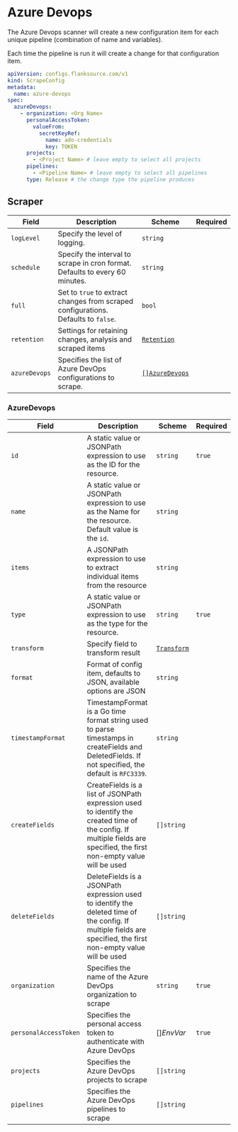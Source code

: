 # Azure Devops

The Azure Devops scanner will create a new configuration item for each unique pipeline (combination of name and variables).

Each time the pipeline is run it will create a change for that configuration item.

```yaml title="azure-devops-scraper.yaml"
apiVersion: configs.flanksource.com/v1
kind: ScrapeConfig
metadata:
  name: azure-devops
spec:
  azureDevops:
    - organization: <Org Name>
      personalAccessToken:
        valueFrom:
          secretKeyRef:
            name: ado-credentials
            key: TOKEN
      projects:
        - <Project Name> # leave empty to select all projects
      pipelines:
        - <Pipeline Name> # leave empty to select all pipelines
      type: Release # the change type the pipeline produces
```

## Scraper

| Field         | Description                                                                        | Scheme                                       | Required |
| ------------- | ---------------------------------------------------------------------------------- | -------------------------------------------- | -------- |
| `logLevel`    | Specify the level of logging.                                                      | `string`                                     |          |
| `schedule`    | Specify the interval to scrape in cron format. Defaults to every 60 minutes.       | `string`                                     |          |
| `full`        | Set to `true` to extract changes from scraped configurations. Defaults to `false`. | `bool`                                       |          |
| `retention`   | Settings for retaining changes, analysis and scraped items                         | [`Retention`](/config-db/concepts/retention) |          |
| `azureDevops` | Specifies the list of Azure DevOps configurations to scrape.                       | [`[]AzureDevops`](#azuredevops-1)            |          |

### AzureDevops

| Field                 | Description                                                                                                                                                             | Scheme                                           | Required |
| --------------------- | ----------------------------------------------------------------------------------------------------------------------------------------------------------------------- | ------------------------------------------------ | -------- |
| `id`                  | A static value or JSONPath expression to use as the ID for the resource.                                                                                                | `string`                                         | `true`   |
| `name`                | A static value or JSONPath expression to use as the Name for the resource. Default value is the `id`.                                                                   | `string`                                         |          |
| `items`               | A JSONPath expression to use to extract individual items from the resource                                                                                              | `string`                                         |          |
| `type`                | A static value or JSONPath expression to use as the type for the resource.                                                                                              | `string`                                         | `true`   |
| `transform`           | Specify field to transform result                                                                                                                                       | [`Transform`](../concepts/transform.md)          |          |
| `format`              | Format of config item, defaults to JSON, available options are JSON                                                                                                     | `string`                                         |          |
| `timestampFormat`     | TimestampFormat is a Go time format string used to parse timestamps in createFields and DeletedFields. If not specified, the default is `RFC3339`.                      | `string`                                         |          |
| `createFields`        | CreateFields is a list of JSONPath expression used to identify the created time of the config. If multiple fields are specified, the first non-empty value will be used | `[]string`                                       |          |
| `deleteFields`        | DeleteFields is a JSONPath expression used to identify the deleted time of the config. If multiple fields are specified, the first non-empty value will be used         | `[]string`                                       |          |
| `organization`        | Specifies the name of the Azure DevOps organization to scrape                                                                                                           | `string`                                         | `true`   |
| `personalAccessToken` | Specifies the personal access token to authenticate with Azure DevOps                                                                                                   | <CommonLink to="secrets">[]_EnvVar_</CommonLink> | `true`   |
| `projects`            | Specifies the Azure DevOps projects to scrape                                                                                                                           | `[]string`                                       |          |
| `pipelines`           | Specifies the Azure DevOps pipelines to scrape                                                                                                                          | `[]string`                                       |          |
